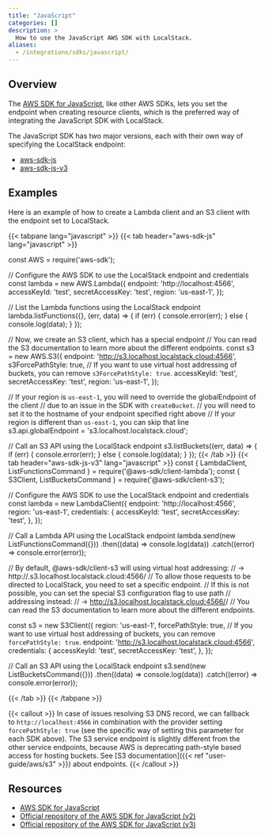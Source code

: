 ```yaml
---
title: "JavaScript"
categories: []
description: >
  How to use the JavaScript AWS SDK with LocalStack.
aliases:
  - /integrations/sdks/javascript/
---
```


## Overview

The [AWS SDK for JavaScript](https://aws.amazon.com/sdk-for-javascript/), like other AWS SDKs, lets you set the endpoint when creating resource clients,
which is the preferred way of integrating the JavaScript SDK with LocalStack.

The JavaScript SDK has two major versions, each with their own way of specifying the LocalStack endpoint:

* [aws-sdk-js](https://github.com/aws/aws-sdk-js)
* [aws-sdk-js-v3](https://github.com/aws/aws-sdk-js-v3)

## Examples

Here is an example of how to create a Lambda client and an S3 client with the endpoint set to LocalStack.

{{< tabpane lang="javascript" >}}
{{< tab header="aws-sdk-js" lang="javascript" >}}

const AWS = require('aws-sdk');

// Configure the AWS SDK to use the LocalStack endpoint and credentials
const lambda = new AWS.Lambda({
  endpoint: 'http://localhost:4566',
  accessKeyId: 'test',
  secretAccessKey: 'test',
  region: 'us-east-1',
});

// List the Lambda functions using the LocalStack endpoint
lambda.listFunctions({}, (err, data) => {
  if (err) {
    console.error(err);
  } else {
    console.log(data);
  }
});

// Now, we create an S3 client, which has a special endpoint
// You can read the S3 documentation to learn more about the different endpoints.
const s3 = new AWS.S3({
  endpoint: 'http://s3.localhost.localstack.cloud:4566',
  s3ForcePathStyle: true,  // If you want to use virtual host addressing of buckets, you can remove `s3ForcePathStyle: true`.
  accessKeyId: 'test',
  secretAccessKey: 'test',
  region: 'us-east-1',
});

// If your region is `us-east-1`, you will need to override the globalEndpoint of the client
// due to an issue in the SDK with `createBucket`.
// you will need to set it to the hostname of your endpoint specified right above
// If your region is different than `us-east-1`, you can skip that line
s3.api.globalEndpoint = 's3.localhost.localstack.cloud';

// Call an S3 API using the LocalStack endpoint
s3.listBuckets((err, data) => {
  if (err) {
    console.error(err);
  } else {
    console.log(data);
  }
});
{{< /tab >}}
{{< tab header="aws-sdk-js-v3" lang="javascript" >}}
const { LambdaClient, ListFunctionsCommand } = require('@aws-sdk/client-lambda');
const { S3Client, ListBucketsCommand } = require('@aws-sdk/client-s3');

// Configure the AWS SDK to use the LocalStack endpoint and credentials
const lambda = new LambdaClient({
  endpoint: 'http://localhost:4566',
  region: 'us-east-1',
  credentials: {
    accessKeyId: 'test',
    secretAccessKey: 'test',
  },
});

// Call a Lambda API using the LocalStack endpoint
lambda.send(new ListFunctionsCommand({}))
  .then((data) => console.log(data))
  .catch((error) => console.error(error));

// By default, @aws-sdk/client-s3 will using virtual host addressing:
// -> http://<bucket-name>.s3.localhost.localstack.cloud:4566/<key-name>
// To allow those requests to be directed to LocalStack, you need to set a specific endpoint.
// If this is not possible, you can set the special S3 configuration flag to use path
// addressing instead:
// -> http://s3.localhost.localstack.cloud:4566/<bucket-name>/<key-name>
// You can read the S3 documentation to learn more about the different endpoints.

const s3 = new S3Client({
  region: 'us-east-1',
  forcePathStyle: true, // If you want to use virtual host addressing of buckets, you can remove `forcePathStyle: true`.
  endpoint: 'http://s3.localhost.localstack.cloud:4566',
  credentials: {
    accessKeyId: 'test',
    secretAccessKey: 'test',
  },
});

// Call an S3 API using the LocalStack endpoint
s3.send(new ListBucketsCommand({}))
  .then((data) => console.log(data))
  .catch((error) => console.error(error));
  
{{< /tab >}}
{{< /tabpane >}}

{{< callout >}}
In case of issues resolving S3 DNS record, we can fallback to `http://localhost:4566` in combination with the provider setting `forcePathStyle: true` (see the specific way of setting this parameter for each SDK above). The S3 service endpoint is slightly different from the other service endpoints, because AWS is deprecating path-style based access for hosting buckets. See [S3 documentation]({{< ref "user-guide/aws/s3" >}}) about endpoints.
{{< /callout >}}

## Resources

* [AWS SDK for JavaScript](https://aws.amazon.com/sdk-for-javascript/)
* [Official repository of the AWS SDK for JavaScript (v2)](https://github.com/aws/aws-sdk-js)
* [Official repository of the AWS SDK for JavaScript (v3)](https://github.com/aws/aws-sdk-js-v3)
